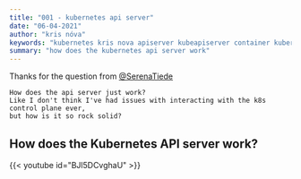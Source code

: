 ```yaml
---
title: "001 - kubernetes api server"
date: "06-04-2021"
author: "kris nóva"
keywords: "kubernetes kris nova apiserver kubeapiserver container kubernetes"
summary: "how does the kubernetes api server work"
---
```




Thanks for the question from [@SerenaTiede](https://twitter.com/SerenaTiede/status/1379297021971025921?s=20)

```
How does the api server just work? 
Like I don't think I've had issues with interacting with the k8s control plane ever, 
but how is it so rock solid?
```

##  How does the Kubernetes API server work?

{{< youtube id="BJl5DCvghaU" >}}



